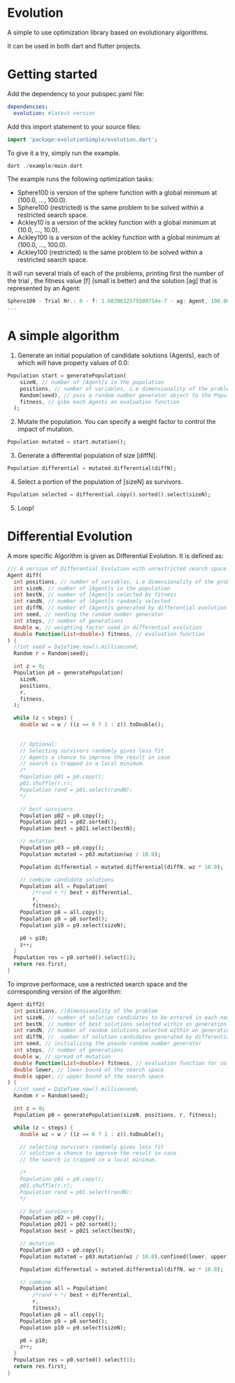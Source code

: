 Evolution
=========

A simple to use optimization library based on evolutionary algorithms.

It can be used in both dart and flutter projects.

# Getting started

Add the dependency to your pubspec.yaml file:

```yaml
dependencies:
  evolution: #latest version
```

Add this import statement to your source files:

```dart
import 'package:evolutionSimple/evolution.dart';
```

To give it a try, simply run the example. 

```dart
dart ./example/main.dart 
```
The example runs the following optimization tasks: 

* Sphere100 is version of the sphere function with a global minimum at (100.0, ..., 100.0).
* Sphere100 (restricted) is the same problem to be solved within a restricted search space.
* Ackley10 is a version of the ackley function with a global minimum at (10.0, ..., 10.0).
* Ackley100 is  a version of the ackley function with a global minimum at (100.0, ..., 100.0).
* Ackley100 (restricted) is the same problem to be solved within a restricted search space.

It will run several trials of each of the problems, printing first the number of the trial , the fitness value [f] (small is better) and the solution [ag] that is represented by an Agent:

```dart
Sphere100 - Trial Nr.: 0 - f: 1.6839632575509754e-7 - ag: Agent, 100.00008034891927, 99.99975283543522, 100.00022001227732, 100.00022900797512
...
```

# A simple algorithm

1. Generate an initial population of candidate solutions (Agents), each of which will have property values of 0.0: 

```dart
Population start = generatePopulation(
    sizeN, // number of [Agent]s in the population
    positions, // number of variables, i.e dimensionality of the problem
    Random(seed), // pass a random number generator object to the Population
    fitness, // gibe each Agents an evaluation function
  );
```

2. Mutate the population. You can specify a weight factor to control the impact of mutation. 

```dart
Population mutated = start.mutation();
```

3. Generate a differential population of size [diffN].  

```dart
Population differential = mutated.differential(diffN);
```

4. Select a portion of the population of [sizeN] as survivors.  

```dart
Population selected = differential.copy().sorted().select(sizeN);
```

5. Loop!


# Differential Evolution

A more specific Algorithm is given as Differential Evolution. It is defined as:

```dart
/// A version of Differential Evolution with unrestricted search space.
Agent diff(
  int positions, // number of variables, i.e dimensionality of the problem
  int sizeN, // number of [Agent]s in the population
  int bestN, // number of [Agent]s selected by fitness
  int randN, // number of [Agent]s randomly selected
  int diffN, // number of [Agent]s generated by differential evolution
  int seed, // seeding the random number generator
  int steps, // number of generations
  double w, // weighting factor used in differential evolution
  double Function(List<double>) fitness, // evaluation function
) {
  //int seed = DateTime.now().millisecond;
  Random r = Random(seed);

  int z = 0;
  Population p0 = generatePopulation(
    sizeN,
    positions,
    r,
    fitness,
  );

  while (z < steps) {
    double wz = w / ((z == 0 ? 1 : z)).toDouble();
    
    
    // Optional:
    // Selecting survivors randomly gives less fit 
    // Agents a chance to improve the result in case
    // search is trapped in a local minimum. 
    /*
    Population p01 = p0.copy();
    p01.shuffle(r.r);
    Population rand = p01.select(randN);
    */

    // best survivors
    Population p02 = p0.copy();
    Population p021 = p02.sorted();
    Population best = p021.select(bestN);

    // mutation
    Population p03 = p0.copy();
    Population mutated = p03.mutation(wz / 10.0);

    Population differential = mutated.differential(diffN, wz * 10.0);

    // combine candidate solutions
    Population all = Population(
        /*rand + */ best + differential,
        r,
        fitness);
    Population p8 = all.copy();
    Population p9 = p8.sorted();
    Population p10 = p9.select(sizeN);

    p0 = p10;
    z++;
  }
  Population res = p0.sorted().select(1);
  return res.first;
}
```

To improve performace, use a restricted search space and the corresponding version of the algorithm: 

```dart
Agent diff2(
  int positions, //dimensionality of the problem
  int sizeN, // number of solution candidates to be entered in each new generation 
  int bestN, // number of best solutions selected within on generation 
  int randN, // number of random solutions selected within on generation with arbitrary fitness
  int diffN, //  number of solution candidates generated by differential process in  each generation 
  int seed, // initializing the pseudo-random number generator 
  int steps, // number of generations 
  double w, // spread of mutation 
  double Function(List<double>) fitness, // evaluation function for solution candidates
  double lower, // lower bound of the search space
  double upper, // upper bound of the search space
) {
  //int seed = DateTime.now().millisecond;
  Random r = Random(seed);

  int z = 0;
  Population p0 = generatePopulation(sizeN, positions, r, fitness);

  while (z < steps) {
    double wz = w / ((z == 0 ? 1 : z)).toDouble();

    // selecting survivors randomly gives less fit 
    // solution a chance to improve the result in case
    // the search is trapped in a local minimum. 

    /*
    Population p01 = p0.copy();
    p01.shuffle(r.r);
    Population rand = p01.select(randN);
    */

    // best survivors
    Population p02 = p0.copy();
    Population p021 = p02.sorted();
    Population best = p021.select(bestN);

    // mutation
    Population p03 = p0.copy();
    Population mutated = p03.mutation(wz / 10.0).confined(lower, upper);

    Population differential = mutated.differential(diffN, wz * 10.0);

    // combine
    Population all = Population(
        /*rand + */ best + differential,
        r,
        fitness);
    Population p8 = all.copy();
    Population p9 = p8.sorted();
    Population p10 = p9.select(sizeN);

    p0 = p10;
    z++;
  }
  Population res = p0.sorted().select(1);
  return res.first;
}
```
